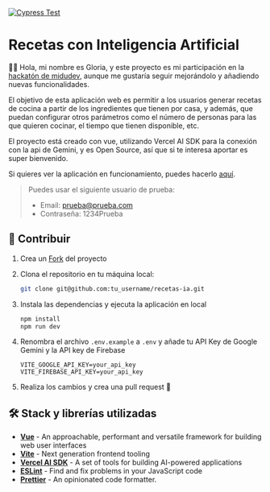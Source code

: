 [![Cypress Test](https://github.com/glaboryp/recetas-ia/actions/workflows/main.yml/badge.svg)](https://github.com/glaboryp/recetas-ia/actions/workflows/main.yml)

# Recetas con Inteligencia Artificial

👋🏻 Hola, mi nombre es Gloria, y este proyecto es mi participación en la [hackatón de midudev](https://github.com/midudev/hackaton-vercel-2024), aunque me gustaría seguir mejorándolo y añadiendo nuevas funcionalidades.

El objetivo de esta aplicación web es permitir a los usuarios generar recetas de cocina a partir de los ingredientes que tienen por casa, y además, que puedan configurar otros parámetros como el número de personas para las que quieren cocinar, el tiempo que tienen disponible, etc.

El proyecto está creado con vue, utilizando Vercel AI SDK para la conexión con la api de Gemini, y es Open Source, así que si te interesa aportar es super bienvenido.

Si quieres ver la aplicación en funcionamiento, puedes hacerlo [aquí](https://recetas-ia-sdk.vercel.app/).

> Puedes usar el siguiente usuario de prueba:
>
> - Email: prueba@prueba.com
> - Contraseña: 1234Prueba

## 🚀 Contribuir

1. Crea un [Fork](https://github.com/glaboryp/recetas-ia/fork) del proyecto

2. Clona el repositorio en tu máquina local:

   ```bash
   git clone git@github.com:tu_username/recetas-ia.git
   ```

3. Instala las dependencias y ejecuta la aplicación en local

   ```bash
   npm install
   npm run dev
   ```

4. Renombra el archivo `.env.example` a `.env` y añade tu API Key de Google Gemini y la API key de Firebase

   ```
   VITE_GOOGLE_API_KEY=your_api_key
   VITE_FIREBASE_API_KEY=your_api_key
   ```

5. Realiza los cambios y crea una pull request 🚀

## 🛠️ Stack y librerías utilizadas

- [**Vue**](https://vuejs.org/) - An approachable, performant and versatile framework for building web user interfaces
- [**Vite**](https://vitejs.dev/) - Next generation frontend tooling
- [**Vercel AI SDK**](https://sdk.vercel.ai/) - A set of tools for building AI-powered applications
- [**ESLint**](https://eslint.org/) - Find and fix problems in your JavaScript code
- [**Prettier**](https://prettier.io/) - An opinionated code formatter.
